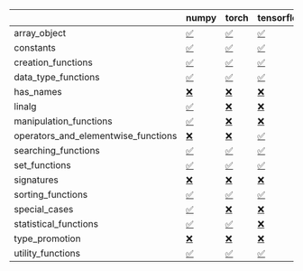 |                                     | numpy                                                                                                            | torch                                                                                                            | tensorflow                                                                                                       | jax                                                                                                              |
|:------------------------------------|:-----------------------------------------------------------------------------------------------------------------|:-----------------------------------------------------------------------------------------------------------------|:-----------------------------------------------------------------------------------------------------------------|:-----------------------------------------------------------------------------------------------------------------|
| array_object                        | <a href="https://github.com/unifyai/ivy/actions/runs/3121469948" rel="noopener noreferrer" target="_blank">✅</a> | <a href="https://github.com/unifyai/ivy/actions/runs/3121469948" rel="noopener noreferrer" target="_blank">✅</a> | <a href="https://github.com/unifyai/ivy/actions/runs/3121469948" rel="noopener noreferrer" target="_blank">✅</a> | <a href="https://github.com/unifyai/ivy/actions/runs/3121469948" rel="noopener noreferrer" target="_blank">❌</a> |
| constants                           | <a href="https://github.com/unifyai/ivy/actions/runs/3121469948" rel="noopener noreferrer" target="_blank">✅</a> | <a href="https://github.com/unifyai/ivy/actions/runs/3121469948" rel="noopener noreferrer" target="_blank">✅</a> | <a href="https://github.com/unifyai/ivy/actions/runs/3121469948" rel="noopener noreferrer" target="_blank">✅</a> | <a href="https://github.com/unifyai/ivy/actions/runs/3121469948" rel="noopener noreferrer" target="_blank">✅</a> |
| creation_functions                  | <a href="https://github.com/unifyai/ivy/actions/runs/3121469948" rel="noopener noreferrer" target="_blank">✅</a> | <a href="https://github.com/unifyai/ivy/actions/runs/3121469948" rel="noopener noreferrer" target="_blank">✅</a> | <a href="https://github.com/unifyai/ivy/actions/runs/3121469948" rel="noopener noreferrer" target="_blank">✅</a> | <a href="https://github.com/unifyai/ivy/actions/runs/3121469948" rel="noopener noreferrer" target="_blank">✅</a> |
| data_type_functions                 | <a href="https://github.com/unifyai/ivy/actions/runs/3121469948" rel="noopener noreferrer" target="_blank">✅</a> | <a href="https://github.com/unifyai/ivy/actions/runs/3121469948" rel="noopener noreferrer" target="_blank">✅</a> | <a href="https://github.com/unifyai/ivy/actions/runs/3121469948" rel="noopener noreferrer" target="_blank">✅</a> | <a href="https://github.com/unifyai/ivy/actions/runs/3121469948" rel="noopener noreferrer" target="_blank">✅</a> |
| has_names                           | <a href="https://github.com/unifyai/ivy/actions/runs/3121469948" rel="noopener noreferrer" target="_blank">❌</a> | <a href="https://github.com/unifyai/ivy/actions/runs/3121469948" rel="noopener noreferrer" target="_blank">❌</a> | <a href="https://github.com/unifyai/ivy/actions/runs/3121469948" rel="noopener noreferrer" target="_blank">❌</a> | <a href="https://github.com/unifyai/ivy/actions/runs/3121469948" rel="noopener noreferrer" target="_blank">❌</a> |
| linalg                              | <a href="https://github.com/unifyai/ivy/actions/runs/3121469948" rel="noopener noreferrer" target="_blank">✅</a> | <a href="https://github.com/unifyai/ivy/actions/runs/3121469948" rel="noopener noreferrer" target="_blank">❌</a> | <a href="https://github.com/unifyai/ivy/actions/runs/3121469948" rel="noopener noreferrer" target="_blank">❌</a> | <a href="https://github.com/unifyai/ivy/actions/runs/3121469948" rel="noopener noreferrer" target="_blank">❌</a> |
| manipulation_functions              | <a href="https://github.com/unifyai/ivy/actions/runs/3121469948" rel="noopener noreferrer" target="_blank">✅</a> | <a href="https://github.com/unifyai/ivy/actions/runs/3121469948" rel="noopener noreferrer" target="_blank">❌</a> | <a href="https://github.com/unifyai/ivy/actions/runs/3121469948" rel="noopener noreferrer" target="_blank">❌</a> | <a href="https://github.com/unifyai/ivy/actions/runs/3121469948" rel="noopener noreferrer" target="_blank">❌</a> |
| operators_and_elementwise_functions | <a href="https://github.com/unifyai/ivy/actions/runs/3121469948" rel="noopener noreferrer" target="_blank">❌</a> | <a href="https://github.com/unifyai/ivy/actions/runs/3121469948" rel="noopener noreferrer" target="_blank">❌</a> | <a href="https://github.com/unifyai/ivy/actions/runs/3121469948" rel="noopener noreferrer" target="_blank">✅</a> | <a href="https://github.com/unifyai/ivy/actions/runs/3121469948" rel="noopener noreferrer" target="_blank">✅</a> |
| searching_functions                 | <a href="https://github.com/unifyai/ivy/actions/runs/3121469948" rel="noopener noreferrer" target="_blank">✅</a> | <a href="https://github.com/unifyai/ivy/actions/runs/3121469948" rel="noopener noreferrer" target="_blank">✅</a> | <a href="https://github.com/unifyai/ivy/actions/runs/3121469948" rel="noopener noreferrer" target="_blank">✅</a> | <a href="https://github.com/unifyai/ivy/actions/runs/3121469948" rel="noopener noreferrer" target="_blank">✅</a> |
| set_functions                       | <a href="https://github.com/unifyai/ivy/actions/runs/3121469948" rel="noopener noreferrer" target="_blank">✅</a> | <a href="https://github.com/unifyai/ivy/actions/runs/3121469948" rel="noopener noreferrer" target="_blank">✅</a> | <a href="https://github.com/unifyai/ivy/actions/runs/3121469948" rel="noopener noreferrer" target="_blank">✅</a> | <a href="https://github.com/unifyai/ivy/actions/runs/3121469948" rel="noopener noreferrer" target="_blank">✅</a> |
| signatures                          | <a href="https://github.com/unifyai/ivy/actions/runs/3121469948" rel="noopener noreferrer" target="_blank">❌</a> | <a href="https://github.com/unifyai/ivy/actions/runs/3121469948" rel="noopener noreferrer" target="_blank">❌</a> | <a href="https://github.com/unifyai/ivy/actions/runs/3121469948" rel="noopener noreferrer" target="_blank">❌</a> | <a href="https://github.com/unifyai/ivy/actions/runs/3121469948" rel="noopener noreferrer" target="_blank">❌</a> |
| sorting_functions                   | <a href="https://github.com/unifyai/ivy/actions/runs/3121469948" rel="noopener noreferrer" target="_blank">✅</a> | <a href="https://github.com/unifyai/ivy/actions/runs/3121469948" rel="noopener noreferrer" target="_blank">✅</a> | <a href="https://github.com/unifyai/ivy/actions/runs/3121469948" rel="noopener noreferrer" target="_blank">✅</a> | <a href="https://github.com/unifyai/ivy/actions/runs/3121469948" rel="noopener noreferrer" target="_blank">✅</a> |
| special_cases                       | <a href="https://github.com/unifyai/ivy/actions/runs/3121469948" rel="noopener noreferrer" target="_blank">✅</a> | <a href="https://github.com/unifyai/ivy/actions/runs/3121469948" rel="noopener noreferrer" target="_blank">❌</a> | <a href="https://github.com/unifyai/ivy/actions/runs/3121469948" rel="noopener noreferrer" target="_blank">❌</a> | <a href="https://github.com/unifyai/ivy/actions/runs/3121469948" rel="noopener noreferrer" target="_blank">✅</a> |
| statistical_functions               | <a href="https://github.com/unifyai/ivy/actions/runs/3121469948" rel="noopener noreferrer" target="_blank">✅</a> | <a href="https://github.com/unifyai/ivy/actions/runs/3121469948" rel="noopener noreferrer" target="_blank">✅</a> | <a href="https://github.com/unifyai/ivy/actions/runs/3121469948" rel="noopener noreferrer" target="_blank">❌</a> | <a href="https://github.com/unifyai/ivy/actions/runs/3121469948" rel="noopener noreferrer" target="_blank">✅</a> |
| type_promotion                      | <a href="https://github.com/unifyai/ivy/actions/runs/3121469948" rel="noopener noreferrer" target="_blank">❌</a> | <a href="https://github.com/unifyai/ivy/actions/runs/3121469948" rel="noopener noreferrer" target="_blank">❌</a> | <a href="https://github.com/unifyai/ivy/actions/runs/3121469948" rel="noopener noreferrer" target="_blank">❌</a> | <a href="https://github.com/unifyai/ivy/actions/runs/3121469948" rel="noopener noreferrer" target="_blank">❌</a> |
| utility_functions                   | <a href="https://github.com/unifyai/ivy/actions/runs/3121469948" rel="noopener noreferrer" target="_blank">✅</a> | <a href="https://github.com/unifyai/ivy/actions/runs/3121469948" rel="noopener noreferrer" target="_blank">✅</a> | <a href="https://github.com/unifyai/ivy/actions/runs/3121469948" rel="noopener noreferrer" target="_blank">✅</a> | <a href="https://github.com/unifyai/ivy/actions/runs/3121469948" rel="noopener noreferrer" target="_blank">✅</a> |